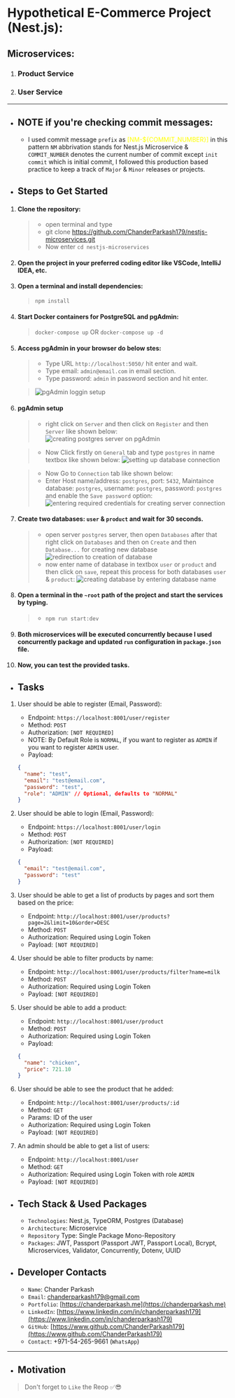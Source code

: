# Hypothetical E-Commerce Project (Nest.js):
## Microservices:
1. ### Product Service
2. ### User Service

---

* ## NOTE if you're checking commit messages:
    * I used commit message `prefix` as <span style="color:yellow;"> [NM-${COMMIT_NUMBER}] </span> in this pattern `NM` abbrivation stands for Nest.js Microservice & `COMMIT_NUMBER` denotes the current number of commit except `init commit` which is initial commit, I followed this production based practice to keep a track of `Major` & `Minor` releases or projects.

* ## Steps to Get Started

1. #### Clone the repository:
    > * open terminal and type 
    > * git clone https://github.com/ChanderParkash179/nestjs-microservices.git
    > * Now enter `cd nestjs-microservices`

2. #### Open the project in your preferred coding editor like VSCode, IntelliJ IDEA, etc.

3. #### Open a terminal and install dependencies:
    > `npm install`

4. #### Start Docker containers for PostgreSQL and pgAdmin:
    > `docker-compose up` OR `docker-compose up -d`

5. #### Access pgAdmin in your browser do below stes:
    > * Type URL `http://localhost:5050/` hit enter and wait.
    > * Type email:  `admin@email.com` in email section.
    > * Type password: `admin` in password section and hit enter.

    > ![pgAdmin loggin setup](git_images/image.png)

6. #### pgAdmin setup
    > * right click on `Server` and then click on `Register` and then `Server` like shown below:
        ![creating postgres server on pgAdmin](git_images/image-1.png) 

    > * Now Click firstly on `General` tab and type `postgres` in name textbox like shown below:
        ![setting up database connection](git_images/image-2.png)

    > * Now Go to `Connection` tab like shown below:
    > * Enter Host name/address: `postgres`, port: `5432`, Maintaince database: `postgres`, username: `postgres`, password: `postgres` and enable the `Save password` option:
        ![entering required credentials for creating server connection](git_images/image-5.png)
        
7. #### Create two databases: `user` & `product` and wait for 30 seconds.
    > * open server `postgres` server, then open `Databases` after that right click on `Databases` and then on `Create` and then `Database...` for creating new database
        ![redirection to creation of database](git_images/image-6.png) 
    > * now enter name of database in textbox `user` or `product` and then click on `save`, repeat this process for both databases `user` & `product`:
        ![creating database by entering database name](git_images/image-7.png)

8. #### Open a terminal in the `~root` path of the project and start the services by typing.
    > * `npm run start:dev`

9. #### Both microservices will be executed concurrently because I used concurrently package and updated `run` configuration in `package.json` file.

10. #### Now, you can test the provided tasks.

* ## Tasks

1. User should be able to register (Email, Password):
    - Endpoint:  `https://localhost:8001/user/register`
    - Method: `POST`
    - Authorization: `[NOT REQUIRED]`
    - NOTE: By Default Role is `NORMAL`, if you want to register as `ADMIN` if you want to register `ADMIN` user.
    - Payload:
     ```json
     {
       "name": "test",
       "email": "test@email.com",
       "password": "test",
       "role": "ADMIN" // Optional, defaults to "NORMAL"
     }
     ```

2. User should be able to login (Email, Password):
    - Endpoint: `https://localhost:8001/user/login`
    - Method: `POST`
    - Authorization: `[NOT REQUIRED]`
    - Payload:
     ```json
     {
       "email": "test@email.com",
       "password": "test"
     }
     ```

3. User should be able to get a list of products by pages and sort them based on the price:
    - Endpoint: `http://localhost:8001/user/products?page=2&limit=10&order=DESC`
    - Method: `POST`
    - Authorization: Required using Login Token
    - Payload: `[NOT REQUIRED]`
    
4. User should be able to filter products by name:
    - Endpoint: `http://localhost:8001/user/products/filter?name=milk`
    - Method: `POST`
    - Authorization: Required using Login Token
    - Payload: `[NOT REQUIRED]`

5. User should be able to add a product:
    - Endpoint: `http://localhost:8001/user/product`
    - Method: `POST`
    - Authorization: Required using Login Token
    - Payload:
     ```json
     {
       "name": "chicken",
       "price": 721.10
     }
     ```

6. User should be able to see the product that he added:
    - Endpoint: `http://localhost:8001/user/products/:id`
    - Method: `GET`
    - Params: ID of the user
    - Authorization: Required using Login Token
    - Payload: `[NOT REQUIRED]`

7. An admin should be able to get a list of users:
    - Endpoint: `http://localhost:8001/user`
    - Method: `GET`
    - Authorization: Required using Login Token with role `ADMIN`
    - Payload: `[NOT REQUIRED]`

* ## Tech Stack & Used Packages

    - `Technologies`: Nest.js, TypeORM, Postgres (Database)
    - `Architecture`: Microservice
    - `Repository` Type: Single Package Mono-Repository
    - `Packages`: JWT, Passport (Passport JWT, Passport Local), Bcrypt, Microservices, Validator, Concurrently, Dotenv, UUID

* ## Developer Contacts

    - `Name`: Chander Parkash
    - `Email`: chanderparkash179@gmail.com
    - `Portfolio`: [https://chanderparkash.me](https://chanderparkash.me)
    - `LinkedIn`: [https://www.linkedin.com/in/chanderparkash179](https://www.linkedin.com/in/chanderparkash179)
    - `GitHub`: [https://www.github.com/ChanderParkash179](https://www.github.com/ChanderParkash179)
    - `Contact`: +971-54-265-9661 (`WhatsApp`)

---

* ## Motivation
> Don't forget to `Like` the Reop ✅😎